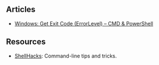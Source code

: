 
## Articles

- [Windows: Get Exit Code (ErrorLevel) – CMD & PowerShell](https://www.shellhacks.com/windows-get-exit-code-errorlevel-cmd-powershell/)

## Resources

- [ShellHacks](https://www.shellhacks.com/): Command-line tips and tricks.
